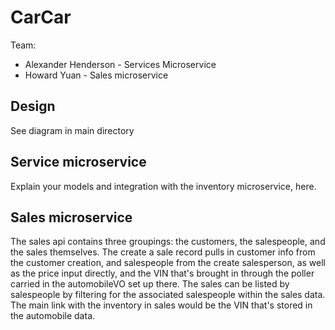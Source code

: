 # CarCar

Team:

* Alexander Henderson - Services Microservice
* Howard Yuan - Sales microservice

## Design

See diagram in main directory

## Service microservice

Explain your models and integration with the inventory
microservice, here.

## Sales microservice

The sales api contains three groupings: the customers, the salespeople, and the sales themselves. The create a sale record pulls in customer info from the customer creation, and salespeople from the create salesperson, as well as the price input directly, and the VIN that's brought in through the poller carried in the automobileVO set up there. The sales can be listed by salespeople by filtering for the associated salespeople within the sales data. The main link with the inventory in sales would be the VIN that's stored in the automobile data.